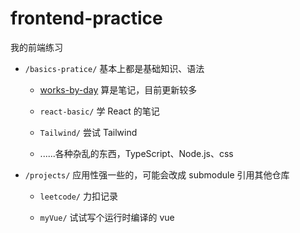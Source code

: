 # frontend-practice

我的前端练习

+ `/basics-pratice/` 基本上都是基础知识、语法

    - [works-by-day](basics-practice/works-by-day/index.md) 算是笔记，目前更新较多

    - `react-basic/` 学 React 的笔记

    - `Tailwind/` 尝试 Tailwind

    - ......各种杂乱的东西，TypeScript、Node.js、css

+ `/projects/` 应用性强一些的，可能会改成 submodule 引用其他仓库

    - `leetcode/`  力扣记录

    - `myVue/`  试试写个运行时编译的 vue
